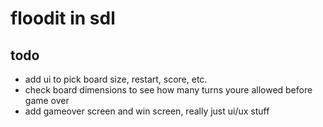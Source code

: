 # floodit in sdl
## todo
- add ui to pick board size, restart, score, etc.
- check board dimensions to see how many turns youre allowed before game over
- add gameover screen and win screen, really just ui/ux stuff
